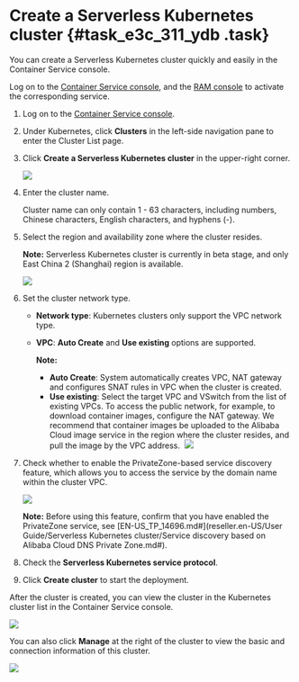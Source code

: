 # Create a Serverless Kubernetes cluster {#task_e3c_311_ydb .task}

You can create a Serverless Kubernetes cluster quickly and easily in the Container Service console. 

Log on to the [Container Service console](https://partners-intl.console.aliyun.com/#/cs), and the [RAM console](https://partners-intl.console.aliyun.com/#/ram) to activate the corresponding service.

1.  Log on to the [Container Service console](https://partners-intl.console.aliyun.com/#/cs). 
2.  Under Kubernetes, click **Clusters** in the left-side navigation pane to enter the Cluster List page. 
3.  Click **Create a Serverless Kubernetes cluster** in the upper-right corner. 

    ![](http://static-aliyun-doc.oss-cn-hangzhou.aliyuncs.com/assets/img/6960/15553272745636_en-US.png)

4.  Enter the cluster name. 

    Cluster name can only contain 1 - 63 characters, including numbers, Chinese characters, English characters, and hyphens \(-\).

5.  Select the region and availability zone where the cluster resides. 

    **Note:** Serverless Kubernetes cluster is currently in beta stage, and only East China 2 \(Shanghai\) region is available.

    ![](http://static-aliyun-doc.oss-cn-hangzhou.aliyuncs.com/assets/img/6960/15553272755637_en-US.png)

6.  Set the cluster network type. 

    -   **Network type**: Kubernetes clusters only support the VPC network type.
    -   **VPC**: **Auto Create** and **Use existing** options are supported.

        **Note:** 

        -   **Auto Create**: System automatically creates VPC, NAT gateway and configures SNAT rules in VPC when the cluster is created. 
        -   **Use existing**: Select the target VPC and VSwitch from the list of existing VPCs. To access the public network, for example, to download container images, configure the NAT gateway. We recommend that container images be uploaded to the Alibaba Cloud image service in the region where the cluster resides, and pull the image by the VPC address. 
    ![](http://static-aliyun-doc.oss-cn-hangzhou.aliyuncs.com/assets/img/6960/15553272755638_en-US.png)

7.  Check whether to enable the PrivateZone-based service discovery feature, which allows you to access the service by the domain name within the cluster VPC. 

    ![](http://static-aliyun-doc.oss-cn-hangzhou.aliyuncs.com/assets/img/6960/15553272765994_en-US.png)

    **Note:** Before using this feature, confirm that you have enabled the PrivateZone service, see [EN-US\_TP\_14696.md\#](reseller.en-US/User Guide/Serverless Kubernetes cluster/Service discovery based on Alibaba Cloud DNS Private Zone.md#).

8.  Check the **Serverless Kubernetes service protocol**. 
9.  Click **Create cluster** to start the deployment. 

After the cluster is created, you can view the cluster in the Kubernetes cluster list in the Container Service console.

![](http://static-aliyun-doc.oss-cn-hangzhou.aliyuncs.com/assets/img/6960/15553272765639_en-US.png)

You can also click **Manage** at the right of the cluster to view the basic and connection information of this cluster.

![](http://static-aliyun-doc.oss-cn-hangzhou.aliyuncs.com/assets/img/6960/15553272765640_en-US.png)


